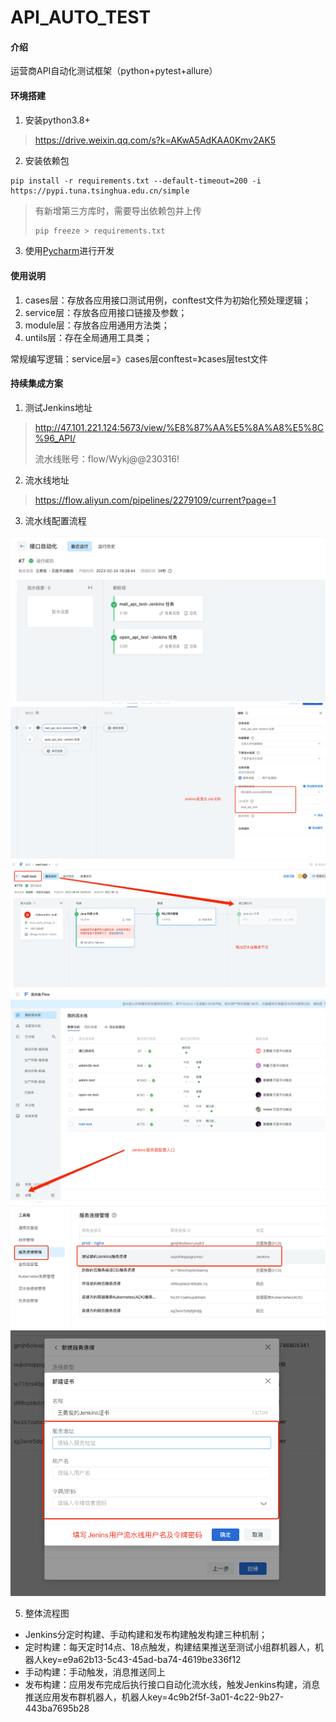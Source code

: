 # API_AUTO_TEST

#### 介绍

运营商API自动化测试框架（python+pytest+allure）

#### 环境搭建

1. 安装python3.8+

> https://drive.weixin.qq.com/s?k=AKwA5AdKAA0Kmv2AK5

2. 安装依赖包

```shell
pip install -r requirements.txt --default-timeout=200 -i https://pypi.tuna.tsinghua.edu.cn/simple
```

> 有新增第三方库时，需要导出依赖包并上传
>```python
> pip freeze > requirements.txt
> ```

3. 使用[Pycharm](https://www.jetbrains.com/zh-cn/pycharm/download/)进行开发

#### 使用说明

1. cases层：存放各应用接口测试用例，conftest文件为初始化预处理逻辑；
2. service层：存放各应用接口链接及参数；
3. module层：存放各应用通用方法类；
4. untils层：存在全局通用工具类； 

常规编写逻辑：service层=》cases层conftest=》cases层test文件

#### 持续集成方案

1. 测试Jenkins地址 
> http://47.101.221.124:5673/view/%E8%87%AA%E5%8A%A8%E5%8C%96_API/
> 
> 流水线账号：flow/Wykj@@230316!

2. 流水线地址
> https://flow.aliyun.com/pipelines/2279109/current?page=1

3. 流水线配置流程 

![img.png](img/img01.png)
![img.png](img/img02.png)
![img.png](img/img03.png)
![img.png](img/img04.png)
![img_1.png](img/img05.png)
![img_2.png](img/img06.png)

5. 整体流程图
- Jenkins分定时构建、手动构建和发布构建触发构建三种机制；
- 定时构建：每天定时14点、18点触发，构建结果推送至测试小组群机器人，机器人key=e9a62b13-5c43-45ad-ba74-4619be336f12
- 手动构建：手动触发，消息推送同上
- 发布构建：应用发布完成后执行接口自动化流水线，触发Jenkins构建，消息推送应用发布群机器人，机器人key=4c9b2f5f-3a01-4c22-9b27-443ba7695b28